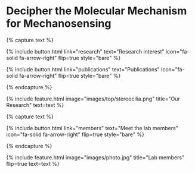 ---
---

# Decipher the Molecular Mechanism for Mechanosensing

{% capture text %}

{%
  include button.html
  link="research"
  text="Research interest"
  icon="fa-solid fa-arrow-right"
  flip=true
  style="bare"
%}

{%
  include button.html
  link="publications"
  text="Publications"
  icon="fa-solid fa-arrow-right"
  flip=true
  style="bare"
%}

{% endcapture %}

{%
  include feature.html
  image="images/top/stereocilia.png"
  title="Our Research"
  text=text
%}

{% capture text %}

{%
  include button.html
  link="members"
  text="Meet the lab members"
  icon="fa-solid fa-arrow-right"
  flip=true
  style="bare"
%}

{% endcapture %}

{%
  include feature.html
  image="images/photo.jpg"
  title="Lab members"
  flip=true
  text=text
%}
